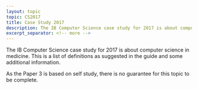 ```yaml
---
layout: topic
topic: CS2017
title: Case Study 2017
description: The IB Computer Science case study for 2017 is about computer science in medicine. This is a list of definitions as suggested in the guide and some additional information.
excerpt_separator: <!-- more -->
---
```

The IB Computer Science case study for 2017 is about computer science in medicine. This is a list of definitions as suggested in the guide and some additional information.

As the Paper 3 is based on self study, there is no guarantee for this topic to be complete. 